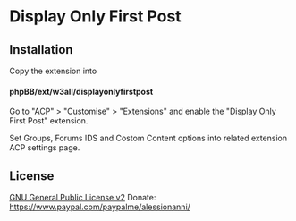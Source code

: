 # Display Only First Post

## Installation

Copy the extension into 
#### phpBB/ext/w3all/displayonlyfirstpost

Go to "ACP" > "Customise" > "Extensions" and enable the "Display Only First Post" extension.

Set Groups, Forums IDS and Costom Content options into related extension ACP settings page. 

## License

[GNU General Public License v2](license.txt)
Donate: https://www.paypal.com/paypalme/alessionanni/
